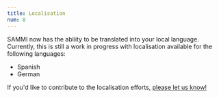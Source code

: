 ```yaml
---
title: Localisation
num: 8
---
```


SAMMI now has the abliity to be translated into your local language. Currently, this is still a work in progress with localisation available for the following languages:
- Spanish
- German

If you'd like to contribute to the localisation efforts, [please let us know!](mailto:sammi.solutions@gmail.com)
